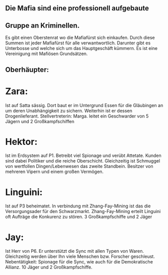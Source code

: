 ## Die Mafia sind eine professionell aufgebaute 
## Gruppe an Kriminellen.

Es gibt einen Oberstenrat wo die Mafiafürst 
sich einkaufen.
Durch diese Summen ist jeder Mafiafürst für alle verwantwortlich.
Darunter gibt es Unterbosse und welche sich um das Hauptgeschäft kümmern.
Es ist eine Vereinigung mit Mafiösen Grundsätzen.


## Oberhäupter:

# Zara:
Ist auf Satta sässig.
Dort baut er im Untergrund Essen für die Gläubingen an um deren 
Unabhängigkeit zu sichern. Weiterhin ist er dessen Drogenlieferant.
Stellvertreterin: Marga.
leitet ein Geschwarder von 5 Jägern und 2 Großkampfschiffen


# Hektor:
Ist im Erdsystem auf P1. 
Betreibt viel Spionage und verübt Attetate. Kunden sind dabei 
Politiker und die reiche Oberschicht.
Gleichzeitig ist Schmuggel von wertfollen Dingen/Lebenwesen das zweite Standbein.
Besitzer von mehreren Vipern und einem großen Vermögen.

# Linguini:
Ist auf P3 beheimatet.
In verbindung mit Zhang-Fay-Mining ist das die Versorgungsader für
den Schwarzmarkt. Zhang-Fay-Mining erteilt Linguini oft Aufträge 
die Konkurenz zu stören.
3 Großkampfschiffe und 2 Jäger

# Jay:
Ist Herr von P6.
Er unterstützt die Sync mit allen Typen von Waren.
Gleichzeitig werden über Ihn viele Menschen bzw. Forscher geschleust.
Nebentätigkeit: Spionage für die Sync, wie auch für die Demokratische Allianz.
10 Jäger und 2 Großkampfschiffe.
